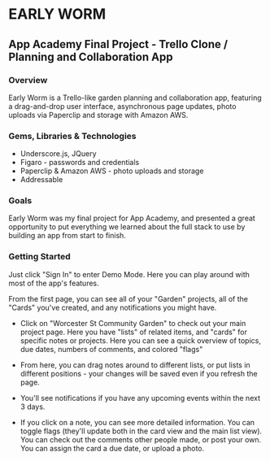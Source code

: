 EARLY WORM
===

App Academy Final Project - Trello Clone / Planning and Collaboration App
---

### Overview

Early Worm is a Trello-like garden planning and collaboration app, featuring a drag-and-drop user interface, asynchronous page updates, photo uploads via Paperclip and storage with Amazon AWS.

### Gems, Libraries & Technologies

*  Underscore.js, JQuery
*  Figaro - passwords and credentials 
*  Paperclip & Amazon AWS - photo uploads and storage
*  Addressable 


### Goals

Early Worm was my final project for App Academy, and presented a great opportunity to put everything we learned about the full stack to use by building an app from start to finish.


### Getting Started

Just click "Sign In" to enter Demo Mode. Here you can play around with most of the app's features.

From the first page, you can see all of your "Garden" projects, all of the "Cards" you've created, and any notifications you might have.

* Click on "Worcester St Community Garden" to check out your main project page. Here you have "lists" of related items, and "cards" for specific notes or projects. Here you can see a quick overview of topics, due dates, numbers of comments, and colored "flags"

* From here, you can drag notes around to different lists, or put lists in different positions - your changes will be saved even if you refresh the page.

* You'll see notifications if you have any upcoming events within the next 3 days. 

* If you click on a note, you can see more detailed information. You can toggle flags (they'll update both in the card view and the main list view). You can check out the comments other people made, or post your own. You can assign the card a due date, or upload a photo.


